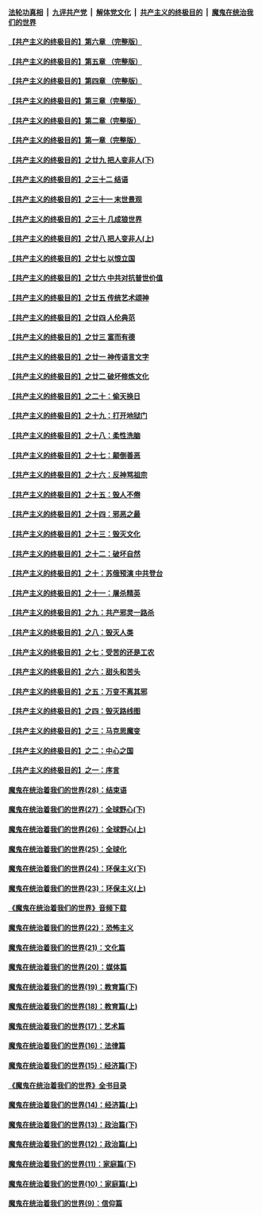 ####  [法轮功真相](../../../../basic/blob/master/README.md?t=06170802) &nbsp;|&nbsp; [九评共产党](../../../../9ping.md/blob/master/README.md?t=06170802) &nbsp;|&nbsp; [解体党文化](../../../../jtdwh.md/blob/master/README.md?t=06170802)  &nbsp;|&nbsp; [共产主义的终极目的](../../../../gczydzjmd.md/blob/master/README.md?t=06170802) &nbsp;|&nbsp; [魔鬼在统治我们的世界](../../../../mgztzwmdsj.md/blob/master/README.md?t=06170802) 

#### [【共产主义的终极目的】第六章 （完整版）](../pages/nsc422/n11428913.md?t=06170802) 

#### [【共产主义的终极目的】第五章 （完整版）](../pages/nsc422/n11428912.md?t=06170802) 

#### [【共产主义的终极目的】第四章 （完整版）](../pages/nsc422/n11428907.md?t=06170802) 

#### [【共产主义的终极目的】第三章（完整版）](../pages/nsc422/n11428848.md?t=06170802) 

#### [【共产主义的终极目的】第二章（完整版）](../pages/nsc422/n11428831.md?t=06170802) 

#### [【共产主义的终极目的】第一章（完整版）](../pages/nsc422/n11417651.md?t=06170802) 

#### [【共产主义的终极目的】之廿九 把人变非人(下)](../pages/nsc422/n11344140.md?t=06170802) 

#### [【共产主义的终极目的】之三十二 结语](../pages/nsc422/n11360535.md?t=06170802) 

#### [【共产主义的终极目的】之三十一 末世景观](../pages/nsc422/n11351129.md?t=06170802) 

#### [【共产主义的终极目的】之三十 几成狼世界](../pages/nsc422/n11348280.md?t=06170802) 

#### [【共产主义的终极目的】之廿八 把人变非人(上)](../pages/nsc422/n11340492.md?t=06170802) 

#### [【共产主义的终极目的】之廿七 以恨立国](../pages/nsc422/n11336944.md?t=06170802) 

#### [【共产主义的终极目的】之廿六 中共对抗普世价值](../pages/nsc422/n11324785.md?t=06170802) 

#### [【共产主义的终极目的】之廿五 传统艺术颂神](../pages/nsc422/n11296396.md?t=06170802) 

#### [【共产主义的终极目的】之廿四 人伦典范](../pages/nsc422/n11296397.md?t=06170802) 

#### [【共产主义的终极目的】之廿三 富而有德](../pages/nsc422/n11283598.md?t=06170802) 

#### [【共产主义的终极目的】之廿一 神传语言文字](../pages/nsc422/n11263265.md?t=06170802) 

#### [【共产主义的终极目的】之廿二 破坏修炼文化](../pages/nsc422/n11245728.md?t=06170802) 

#### [【共产主义的终极目的】之二十：偷天换日](../pages/nsc422/n11238846.md?t=06170802) 

#### [【共产主义的终极目的】之十九：打开地狱门](../pages/nsc422/n11206376.md?t=06170802) 

#### [【共产主义的终极目的】之十八：柔性洗脑](../pages/nsc422/n11199994.md?t=06170802) 

#### [【共产主义的终极目的】之十七：颠倒善恶](../pages/nsc422/n11179782.md?t=06170802) 

#### [【共产主义的终极目的】之十六：反神骂祖宗](../pages/nsc422/n11166798.md?t=06170802) 

#### [【共产主义的终极目的】之十五：毁人不倦](../pages/nsc422/n11166792.md?t=06170802) 

#### [【共产主义的终极目的】之十四：邪恶之最](../pages/nsc422/n11150249.md?t=06170802) 

#### [【共产主义的终极目的】之十三：毁灭文化](../pages/nsc422/n11135227.md?t=06170802) 

#### [【共产主义的终极目的】之十二：破坏自然](../pages/nsc422/n11135214.md?t=06170802) 

#### [【共产主义的终极目的】之十：苏俄预演 中共登台](../pages/nsc422/n11118424.md?t=06170802) 

#### [【共产主义的终极目的】之十一：屠杀精英](../pages/nsc422/n11118442.md?t=06170802) 

#### [【共产主义的终极目的】之九：共产邪灵一路杀](../pages/nsc422/n11114139.md?t=06170802) 

#### [【共产主义的终极目的】之八：毁灭人类](../pages/nsc422/n11108503.md?t=06170802) 

#### [【共产主义的终极目的】之七：受苦的还是工农](../pages/nsc422/n11101809.md?t=06170802) 

#### [【共产主义的终极目的】之六：甜头和苦头](../pages/nsc422/n11096971.md?t=06170802) 

#### [【共产主义的终极目的】之五：万变不离其邪](../pages/nsc422/n11091285.md?t=06170802) 

#### [【共产主义的终极目的】之四：毁灭路线图](../pages/nsc422/n11086284.md?t=06170802) 

#### [【共产主义的终极目的】之三：马克思魔变](../pages/nsc422/n11061941.md?t=06170802) 

#### [【共产主义的终极目的】之二：中心之国](../pages/nsc422/n11047728.md?t=06170802) 

#### [【共产主义的终极目的】之一：序言](../pages/nsc422/n11086077.md?t=06170802) 

#### [魔鬼在统治着我们的世界(28)：结束语](../pages/nsc422/n10936246.md?t=06170802) 

#### [魔鬼在统治着我们的世界(27)：全球野心(下)](../pages/nsc422/n10928319.md?t=06170802) 

#### [魔鬼在统治着我们的世界(26)：全球野心(上)](../pages/nsc422/n10900318.md?t=06170802) 

#### [魔鬼在统治着我们的世界(25)：全球化](../pages/nsc422/n10788205.md?t=06170802) 

#### [魔鬼在统治着我们的世界(24)：环保主义(下)](../pages/nsc422/n10695307.md?t=06170802) 

#### [魔鬼在统治着我们的世界(23)：环保主义(上)](../pages/nsc422/n10688613.md?t=06170802) 

#### [《魔鬼在统治着我们的世界》音频下载](../pages/nsc422/n10635553.md?t=06170802) 

#### [魔鬼在统治着我们的世界(22)：恐怖主义](../pages/nsc422/n10614727.md?t=06170802) 

#### [魔鬼在统治着我们的世界(21)：文化篇](../pages/nsc422/n10597706.md?t=06170802) 

#### [魔鬼在统治着我们的世界(20)：媒体篇](../pages/nsc422/n10586579.md?t=06170802) 

#### [魔鬼在统治着我们的世界(19)：教育篇(下)](../pages/nsc422/n10564808.md?t=06170802) 

#### [魔鬼在统治着我们的世界(18)：教育篇(上)](../pages/nsc422/n10526970.md?t=06170802) 

#### [魔鬼在统治着我们的世界(17)：艺术篇](../pages/nsc422/n10499093.md?t=06170802) 

#### [魔鬼在统治着我们的世界(16)：法律篇](../pages/nsc422/n10485969.md?t=06170802) 

#### [魔鬼在统治着我们的世界(15)：经济篇(下)](../pages/nsc422/n10469975.md?t=06170802) 

#### [《魔鬼在统治着我们的世界》全书目录](../pages/nsc422/n10464261.md?t=06170802) 

#### [魔鬼在统治着我们的世界(14)：经济篇(上)](../pages/nsc422/n10457370.md?t=06170802) 

#### [魔鬼在统治着我们的世界(13)：政治篇(下)](../pages/nsc422/n10448270.md?t=06170802) 

#### [魔鬼在统治着我们的世界(12)：政治篇(上)](../pages/nsc422/n10444576.md?t=06170802) 

#### [魔鬼在统治着我们的世界(11)：家庭篇(下)](../pages/nsc422/n10440961.md?t=06170802) 

#### [魔鬼在统治着我们的世界(10)：家庭篇(上)](../pages/nsc422/n10435448.md?t=06170802) 

#### [魔鬼在统治着我们的世界(9)：信仰篇](../pages/nsc422/n10432159.md?t=06170802) 

